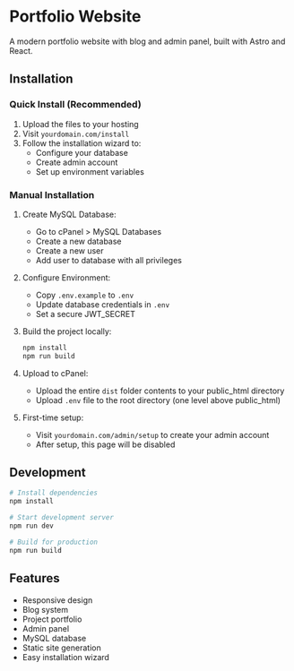 # Portfolio Website

A modern portfolio website with blog and admin panel, built with Astro and React.

## Installation

### Quick Install (Recommended)

1. Upload the files to your hosting
2. Visit `yourdomain.com/install`
3. Follow the installation wizard to:
   - Configure your database
   - Create admin account
   - Set up environment variables

### Manual Installation

1. Create MySQL Database:
   - Go to cPanel > MySQL Databases
   - Create a new database
   - Create a new user
   - Add user to database with all privileges

2. Configure Environment:
   - Copy `.env.example` to `.env`
   - Update database credentials in `.env`
   - Set a secure JWT_SECRET

3. Build the project locally:
   ```bash
   npm install
   npm run build
   ```

4. Upload to cPanel:
   - Upload the entire `dist` folder contents to your public_html directory
   - Upload `.env` file to the root directory (one level above public_html)

5. First-time setup:
   - Visit `yourdomain.com/admin/setup` to create your admin account
   - After setup, this page will be disabled

## Development

```bash
# Install dependencies
npm install

# Start development server
npm run dev

# Build for production
npm run build
```

## Features

- Responsive design
- Blog system
- Project portfolio
- Admin panel
- MySQL database
- Static site generation
- Easy installation wizard